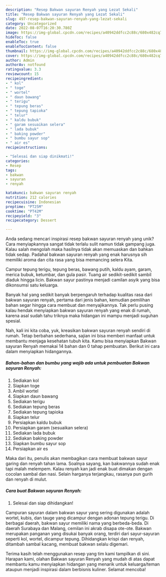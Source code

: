 ```yaml
---
description: "Resep Bakwan sayuran Renyah yang Lezat Sekali"
title: "Resep Bakwan sayuran Renyah yang Lezat Sekali"
slug: 497-resep-bakwan-sayuran-renyah-yang-lezat-sekali
category: Uncategorized
date: 2022-08-07T16:20:30.780Z
image: https://img-global.cpcdn.com/recipes/a40942ddfcc2c88c/680x482cq70/bakwan-sayuran-renyah-foto-resep-utama.jpg
hideToc: false
enableToc: true
enableTocContent: false
thumbnail: https://img-global.cpcdn.com/recipes/a40942ddfcc2c88c/680x482cq70/bakwan-sayuran-renyah-foto-resep-utama.jpg
cover: https://img-global.cpcdn.com/recipes/a40942ddfcc2c88c/680x482cq70/bakwan-sayuran-renyah-foto-resep-utama.jpg
author: Admin
authorAv: notfound
ratingvalue: 3.3
reviewcount: 15
recipeingredient:
- " kol"
- " toge"
- " wortel"
- " daun bawang"
- " terigu"
- " tepung beras"
- " tepung tapioka"
- " telur"
- " kaldu bubuk"
- " garam sesuaikan selera"
- " lada bubuk"
- " baking powder"
- " bumbu sayur sop"
- " air es"
recipeinstructions:

- "Selesai dan siap dinikmati!"
categories:
- Resep
tags:
- bakwan
- sayuran
- renyah

katakunci: bakwan sayuran renyah 
nutrition: 212 calories
recipecuisine: Indonesian
preptime: "PT25M"
cooktime: "PT42M"
recipeyield: "3"
recipecategory: Dessert

---
```





Anda sedang mencari inspirasi resep bakwan sayuran renyah yang unik? Cara menyiapkannya sangat tidak terlalu sulit namun tidak gampang juga. Kalau salah mengolah maka hasilnya tidak akan memuaskan dan bahkan tidak sedap. Padahal bakwan sayuran renyah yang enak harusnya sih memiliki aroma dan cita rasa yang bisa memancing selera Kita.





Campur tepung terigu, tepung beras, bawang putih, kaldu ayam, garam, merica bubuk, ketumbar, dan gula pasir. Tuang air sedikit-sedikit sambil diaduk hingga licin. Bakwan sayur pastinya menjadi camilan asyik yang bisa dikonsumsi satu keluarga.

Banyak hal yang sedikit banyak berpengaruh terhadap kualitas rasa dari bakwan sayuran renyah, pertama dari jenis bahan, kemudian pemilihan bahan segar hingga cara membuat dan menyajikannya. Tak perlu pusing kalau hendak menyiapkan bakwan sayuran renyah yang enak di rumah, karena asal sudah tahu triknya maka hidangan ini mampu menjadi suguhan spesial.






Nah, kali ini kita coba, yuk, kreasikan bakwan sayuran renyah sendiri di rumah. Tetap berbahan sederhana, sajian ini bisa memberi manfaat untuk membantu menjaga kesehatan tubuh kita. Kamu bisa menyiapkan Bakwan sayuran Renyah memakai 14 bahan dan 0 tahap pembuatan. Berikut ini cara dalam menyiapkan hidangannya.

<!--inarticleads1-->

##### Bahan-bahan dan bumbu yang wajib ada untuk pembuatan Bakwan sayuran Renyah:

1. Sediakan  kol
1. Siapkan  toge
1. Ambil  wortel
1. Siapkan  daun bawang
1. Sediakan  terigu
1. Sediakan  tepung beras
1. Sediakan  tepung tapioka
1. Siapkan  telur
1. Persiapkan  kaldu bubuk
1. Persiapkan  garam (sesuaikan selera)
1. Sediakan  lada bubuk
1. Sediakan  baking powder
1. Siapkan  bumbu sayur sop
1. Persiapkan  air es


Maka dari itu, penulis akan membagikan cara membuat bakwan sayur garing dan renyah tahan lama. Soalnya sayang, kan bakwannya sudah enak tapi malah melempem. Kalau renyah kan jadi enak buat dimakan dengan cocolan sambal dan nasi. Selain harganya terjangkau, rasanya pun gurih dan renyah di mulut. 

<!--inarticleads2-->

##### Cara buat Bakwan sayuran Renyah:


1. Selesai dan siap dihidangkan!

Campuran sayuran dalam bakwan sayur yang sering digunakan adalah wortel, kubis, dan tauge yang dicampur dengan adonan tepung terigu. Di berbagai daerah, bakwan sayur memiliki nama yang berbeda-beda. Di daerah Surabaya dan Malang, cemilan ini akrab disapa ote-ote. Bakwan merupakan panganan yang disukai banyak orang, terdiri dari sayur-sayuran seperti kol, wortel, dicampur tepung. Dihidangkan krispi dan renyah, ditambah sambal kacang, membuat bakwan selalu digemari. 

Terima kasih telah menggunakan resep yang tim kami tampilkan di sini. Harapan kami, olahan Bakwan sayuran Renyah yang mudah di atas dapat membantu kamu menyiapkan hidangan yang menarik untuk keluarga/teman ataupun menjadi inspirasi dalam berbisnis kuliner. Selamat mencoba!

